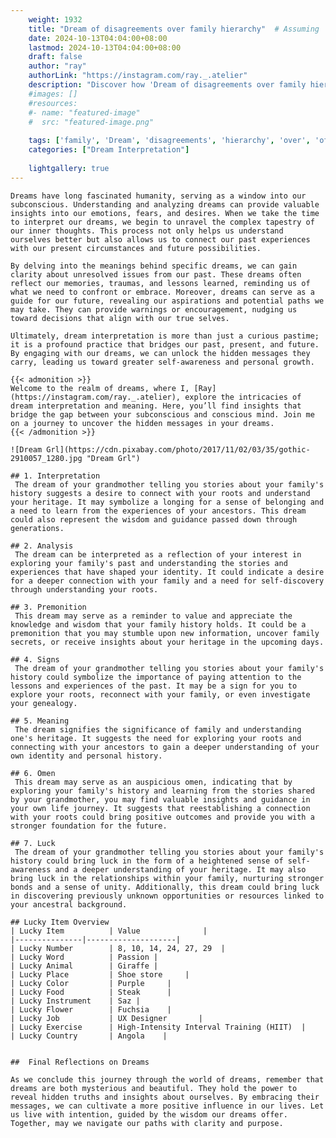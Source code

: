 ```yaml
---
    weight: 1932
    title: "Dream of disagreements over family hierarchy"  # Assuming 'title' column exists
    date: 2024-10-13T04:04:00+08:00
    lastmod: 2024-10-13T04:04:00+08:00
    draft: false
    author: "ray"
    authorLink: "https://instagram.com/ray._.atelier"
    description: "Discover how 'Dream of disagreements over family hierarchy' can interpret your future and uncover its significant meanings in your life."
    #images: []
    #resources:
    #- name: "featured-image"
    #  src: "featured-image.png"
    
    tags: ['family', 'Dream', 'disagreements', 'hierarchy', 'over', 'of']
    categories: ["Dream Interpretation"]
    
    lightgallery: true
---
```

    
    Dreams have long fascinated humanity, serving as a window into our subconscious. Understanding and analyzing dreams can provide valuable insights into our emotions, fears, and desires. When we take the time to interpret our dreams, we begin to unravel the complex tapestry of our inner thoughts. This process not only helps us understand ourselves better but also allows us to connect our past experiences with our present circumstances and future possibilities.
    
    By delving into the meanings behind specific dreams, we can gain clarity about unresolved issues from our past. These dreams often reflect our memories, traumas, and lessons learned, reminding us of what we need to confront or embrace. Moreover, dreams can serve as a guide for our future, revealing our aspirations and potential paths we may take. They can provide warnings or encouragement, nudging us toward decisions that align with our true selves.
    
    Ultimately, dream interpretation is more than just a curious pastime; it is a profound practice that bridges our past, present, and future. By engaging with our dreams, we can unlock the hidden messages they carry, leading us toward greater self-awareness and personal growth.
    
    {{< admonition >}}
    Welcome to the realm of dreams, where I, [Ray](https://instagram.com/ray._.atelier), explore the intricacies of dream interpretation and meaning. Here, you’ll find insights that bridge the gap between your subconscious and conscious mind. Join me on a journey to uncover the hidden messages in your dreams.
    {{< /admonition >}}
    
    ![Dream Grl](https://cdn.pixabay.com/photo/2017/11/02/03/35/gothic-2910057_1280.jpg "Dream Grl")
    
    ## 1. Interpretation
     The dream of your grandmother telling you stories about your family's history suggests a desire to connect with your roots and understand your heritage. It may symbolize a longing for a sense of belonging and a need to learn from the experiences of your ancestors. This dream could also represent the wisdom and guidance passed down through generations.
    
    ## 2. Analysis
     The dream can be interpreted as a reflection of your interest in exploring your family's past and understanding the stories and experiences that have shaped your identity. It could indicate a desire for a deeper connection with your family and a need for self-discovery through understanding your roots.
    
    ## 3. Premonition
     This dream may serve as a reminder to value and appreciate the knowledge and wisdom that your family history holds. It could be a premonition that you may stumble upon new information, uncover family secrets, or receive insights about your heritage in the upcoming days.
    
    ## 4. Signs
     The dream of your grandmother telling you stories about your family's history could symbolize the importance of paying attention to the lessons and experiences of the past. It may be a sign for you to explore your roots, reconnect with your family, or even investigate your genealogy.
    
    ## 5. Meaning
     The dream signifies the significance of family and understanding one's heritage. It suggests the need for exploring your roots and connecting with your ancestors to gain a deeper understanding of your own identity and personal history.
    
    ## 6. Omen
     This dream may serve as an auspicious omen, indicating that by exploring your family's history and learning from the stories shared by your grandmother, you may find valuable insights and guidance in your own life journey. It suggests that reestablishing a connection with your roots could bring positive outcomes and provide you with a stronger foundation for the future.
    
    ## 7. Luck
     The dream of your grandmother telling you stories about your family's history could bring luck in the form of a heightened sense of self-awareness and a deeper understanding of your heritage. It may also bring luck in the relationships within your family, nurturing stronger bonds and a sense of unity. Additionally, this dream could bring luck in discovering previously unknown opportunities or resources linked to your ancestral background.
    
    ## Lucky Item Overview
    | Lucky Item          | Value              |
    |---------------|--------------------|
    | Lucky Number        | 8, 10, 14, 24, 27, 29  |
    | Lucky Word          | Passion |
    | Lucky Animal        | Giraffe |
    | Lucky Place         | Shoe store     |
    | Lucky Color         | Purple     |
    | Lucky Food          | Steak      |
    | Lucky Instrument    | Saz |
    | Lucky Flower        | Fuchsia    |
    | Lucky Job           | UX Designer       |
    | Lucky Exercise      | High-Intensity Interval Training (HIIT)  |
    | Lucky Country       | Angola    |
    
    
    ##  Final Reflections on Dreams
    
    As we conclude this journey through the world of dreams, remember that dreams are both mysterious and beautiful. They hold the power to reveal hidden truths and insights about ourselves. By embracing their messages, we can cultivate a more positive influence in our lives. Let us live with intention, guided by the wisdom our dreams offer. Together, may we navigate our paths with clarity and purpose.
    